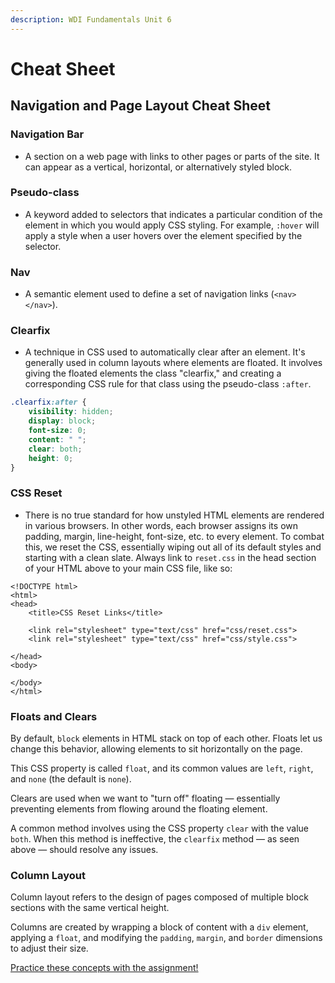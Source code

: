 ```yaml
---
description: WDI Fundamentals Unit 6
---
```


# Cheat Sheet

## Navigation and Page Layout Cheat Sheet

### Navigation Bar

* A section on a web page with links to other pages or parts of the site. It can appear as a vertical, horizontal, or alternatively styled block.

### Pseudo-class

* A keyword added to selectors that indicates a particular condition of the element in which you would apply CSS styling. For example, `:hover` will apply a style when a user hovers over the element specified by the selector.

### Nav

* A semantic element used to define a set of navigation links \(`<nav> </nav>`\).

### Clearfix

* A technique in CSS used to automatically clear after an element. It's generally used in column layouts where elements are floated. It involves giving the floated elements the class "clearfix," and creating a corresponding CSS rule for that class using the pseudo-class `:after`.

```css
.clearfix:after {
    visibility: hidden;
    display: block;
    font-size: 0;
    content: " ";
    clear: both;
    height: 0;
}
```

### CSS Reset

* There is no true standard for how unstyled HTML elements are rendered in various browsers. In other words, each browser assigns its own padding, margin, line-height, font-size, etc. to every element. To combat this, we reset the CSS, essentially wiping out all of its default styles and starting with a clean slate. Always link to `reset.css` in the head section of your HTML above to your main CSS file, like so:

```markup
<!DOCTYPE html>
<html>
<head>
    <title>CSS Reset Links</title>

    <link rel="stylesheet" type="text/css" href="css/reset.css">
    <link rel="stylesheet" type="text/css" href="css/style.css">

</head>
<body>

</body>
</html>
```

### Floats and Clears

By default, `block` elements in HTML stack on top of each other. Floats let us change this behavior, allowing elements to sit horizontally on the page.

This CSS property is called `float`, and its common values are `left`, `right`, and `none` \(the default is `none`\).

Clears are used when we want to "turn off" floating — essentially preventing elements from flowing around the floating element.

A common method involves using the CSS property `clear` with the value `both`. When this method is ineffective, the `clearfix` method — as seen above — should resolve any issues.

### Column Layout

Column layout refers to the design of pages composed of multiple block sections with the same vertical height.

Columns are created by wrapping a block of content with a `div` element, applying a `float`, and modifying the `padding`, `margin`, and `border` dimensions to adjust their size.

[Practice these concepts with the assignment!](navigation-and-page-layout-assignment.md)

